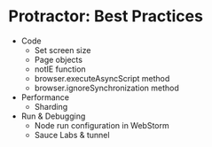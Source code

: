 # Protractor: Best Practices

* Code
  *  Set screen size
  *  Page objects
  *  notIE function
  *  browser.executeAsyncScript method
  *  browser.ignoreSynchronization method
* Performance
  * Sharding
* Run & Debugging
  * Node run configuration in WebStorm   
  * Sauce Labs & tunnel
